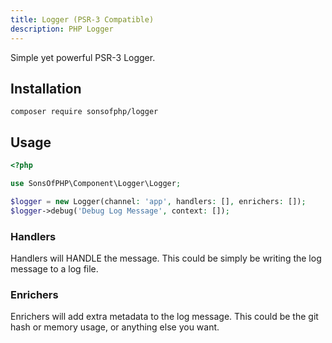 ```yaml
---
title: Logger (PSR-3 Compatible)
description: PHP Logger
---
```


Simple yet powerful PSR-3 Logger.

## Installation

```shell
composer require sonsofphp/logger
```

## Usage

```php
<?php

use SonsOfPHP\Component\Logger\Logger;

$logger = new Logger(channel: 'app', handlers: [], enrichers: []);
$logger->debug('Debug Log Message', context: []);
```

### Handlers

Handlers will HANDLE the message. This could be simply be writing the log
message to a log file.

### Enrichers

Enrichers will add extra metadata to the log message. This could be the git
hash or memory usage, or anything else you want.
